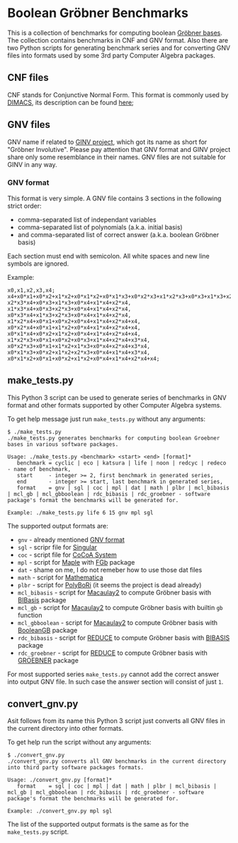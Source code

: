 # Boolean Gröbner Benchmarks

This is a collection of benchmarks for computing boolean [Gröbner bases](https://en.wikipedia.org/wiki/Gröbner_basis). The collection contains benchmarks in CNF and GNV format. Also there are two Python scripts for generating benchmark series and for converting GNV files into formats used by some 3rd party Computer Algebra packages.


## CNF files

CNF stands for Conjunctive Normal Form. This format is commonly used by [DIMACS](http://dimacs.rutgers.edu/), its description can be found [here](https://people.sc.fsu.edu/~jburkardt/data/cnf/cnf.html);


## GNV files

GNV name if related to [GINV project](http://invo.jinr.ru/ginv/index.html), which got its name as short for "Gröbner Involutive". Please pay attention that GNV format and GINV project share only some resemblance in their names. GNV files are not suitable for GINV in any way.

### GNV format

This format is very simple. A GNV file contains 3 sections in the following strict order:

* comma-separated list of independant variables
* comma-separated list of polynomials (a.k.a. initial basis)
* and comma-separated list of correct answer (a.k.a. boolean Gröbner basis)

Each section must end with semicolon. All white spaces and new line symbols are ignored.

Example:
```
x0,x1,x2,x3,x4;
x4+x0*x1+x0*x2+x1*x2+x0*x1*x2+x0*x1*x3+x0*x2*x3+x1*x2*x3+x0*x3+x1*x3+x2*x3+x0*x1*x2*x3+x0*x1*x3+x0*x2*x3+x1*x2*x3;
x2*x3*x4+x0*x3+x1*x3+x0*x4+x1*x4+x2*x4,
x1*x3*x4+x0*x3+x2*x3+x0*x4+x1*x4+x2*x4,
x0*x3*x4+x1*x3+x2*x3+x0*x4+x1*x4+x2*x4,
x1*x2*x4+x0*x1+x0*x2+x0*x4+x1*x4+x2*x4+x4,
x0*x2*x4+x0*x1+x1*x2+x0*x4+x1*x4+x2*x4+x4,
x0*x1*x4+x0*x2+x1*x2+x0*x4+x1*x4+x2*x4+x4,
x1*x2*x3+x0*x1+x0*x2+x0*x3+x1*x4+x2*x4+x3*x4,
x0*x2*x3+x0*x1+x1*x2+x1*x3+x0*x4+x2*x4+x3*x4,
x0*x1*x3+x0*x2+x1*x2+x2*x3+x0*x4+x1*x4+x3*x4,
x0*x1*x2+x0*x1+x0*x2+x1*x2+x0*x4+x1*x4+x2*x4+x4;
```


## make_tests.py

This Python 3 script can be used to generate series of benchmarks in GNV format and other formats supported by other Computer Algebra systems.

To get help message just run `make_tests.py` without any arguments:
```
$ ./make_tests.py
./make_tests.py generates benchmarks for computing boolean Groebner bases in various software packages.

Usage: ./make_tests.py <benchmark> <start> <end> [format]*
   benchmark = cyclic | eco | katsura | life | noon | redcyc | redeco - name of benchmark,
   start     - integer >= 2, first benchmark in generated series,
   end       - integer >= start, last benchmark in generated series,
   format    = gnv | sgl | coc | mpl | dat | math | plbr | mcl_bibasis | mcl_gb | mcl_gbboolean | rdc_bibasis | rdc_groebner - software package's format the benchmarks will be generated for.

Example: ./make_tests.py life 6 15 gnv mpl sgl
```

The supported output formats are:

* `gnv` - already mentioned [GNV format](#gnv-format)
* `sgl` - scripr file for [Singular](https://www.singular.uni-kl.de/)
* `coc` - script file for [CoCoA System](http://cocoa.dima.unige.it/)
* `mpl` - script for [Maple](https://www.maplesoft.com/products/maple/) with [FGb](https://www-polsys.lip6.fr/~jcf/FGb/index.html) package
* `dat` - shame on me, I do not remeber how to use those dat files
* `math` - script for [Mathematica](http://www.wolfram.com/mathematica/)
* `plbr` - script for [PolyBoRi](http://polybori.sourceforge.net/) (it seems the project is dead already)
* `mcl_bibasis` - script for [Macaulay2](http://www2.macaulay2.com/Macaulay2/) to compute Gröbner basis with [BIBasis](https://faculty.math.illinois.edu/Macaulay2/doc/Macaulay2-1.14/share/doc/Macaulay2/BIBasis/html/) package
* `mcl_gb` - script for [Macaulay2](http://www2.macaulay2.com/Macaulay2/) to compute Gröbner basis with builtin `gb` function
* `mcl_gbboolean` - script for [Macaulay2](http://www2.macaulay2.com/Macaulay2/) to compute Gröbner basis with [BooleanGB](https://faculty.math.illinois.edu/Macaulay2/doc/Macaulay2-1.14/share/doc/Macaulay2/BooleanGB/html/) package
* `rdc_bibasis` - script for [REDUCE](http://www.reduce-algebra.com/) to compute Gröbner basis with [BIBASIS](http://www.reduce-algebra.com/manual/contributed/bibasis.pdf) package
* `rdc_groebner` - script for [REDUCE](http://www.reduce-algebra.com/) to compute Gröbner basis with [GROEBNER](http://www.reduce-algebra.com/manual/contributed/groebner.pdf) package

For most supported series `make_tests.py` cannot add the correct answer into output GNV file. In such case the answer section will consist of just `1`.


## convert_gnv.py

Asit follows from its name this Python 3 script just converts all GNV files in the current directory into other formats.

To get help run the script without any arguments:
```
$ ./convert_gnv.py
./convert_gnv.py converts all GNV benchmarks in the current directory into third party software packages formats.

Usage: ./convert_gnv.py [format]*
   format    = sgl | coc | mpl | dat | math | plbr | mcl_bibasis | mcl_gb | mcl_gbboolean | rdc_bibasis | rdc_groebner - software package's format the benchmarks will be generated for.

Example: ./convert_gnv.py mpl sgl
```

The list of the supported output formats is the same as for the `make_tests.py` script.
